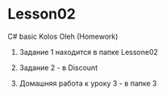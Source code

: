 # Lesson02
C# basic Kolos Oleh (Homework)

1. Задание 1 находится в папке Lessone02

2. Задание 2 - в Discount

3. Домашняя работа к уроку 3 - в папке 3
